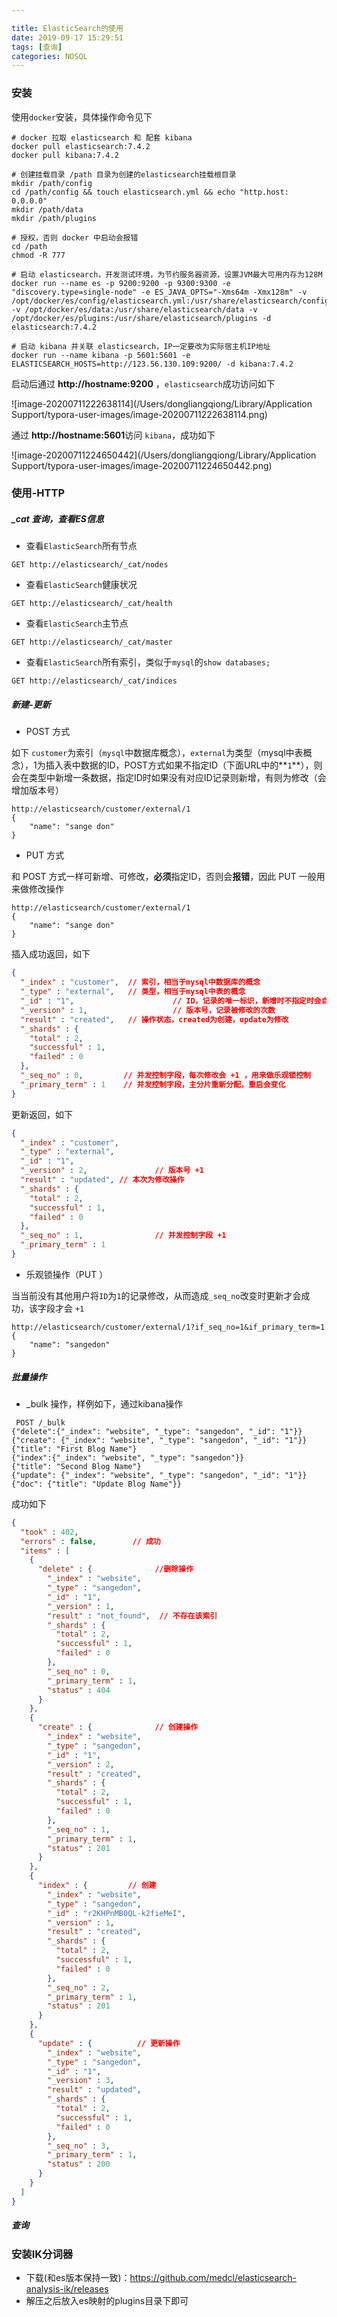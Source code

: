```yaml
---

title: ElasticSearch的使用
date: 2019-09-17 15:29:51
tags: [查询]
categories: NOSQL
---
```


### 安装

使用`docker`安装，具体操作命令见下

```shell
# docker 拉取 elasticsearch 和 配套 kibana
docker pull elasticsearch:7.4.2
docker pull kibana:7.4.2

# 创建挂载目录 /path 目录为创建的elasticsearch挂载根目录
mkdir /path/config
cd /path/config && touch elasticsearch.yml && echo "http.host: 0.0.0.0"
mkdir /path/data
mkdir /path/plugins

# 授权，否则 docker 中启动会报错
cd /path
chmod -R 777

# 启动 elasticsearch，开发测试环境，为节约服务器资源，设置JVM最大可用内存为128M
docker run --name es -p 9200:9200 -p 9300:9300 -e "discovery.type=single-node" -e ES_JAVA_OPTS="-Xms64m -Xmx128m" -v /opt/docker/es/config/elasticsearch.yml:/usr/share/elasticsearch/config/elasticsearch.yml -v /opt/docker/es/data:/usr/share/elasticsearch/data -v /opt/docker/es/plugins:/usr/share/elasticsearch/plugins -d elasticsearch:7.4.2

# 启动 kibana 并关联 elasticsearch，IP一定要改为实际宿主机IP地址
docker run --name kibana -p 5601:5601 -e ELASTICSEARCH_HOSTS=http://123.56.130.109:9200/ -d kibana:7.4.2
```

启动后通过 **http://hostname:9200** ，`elasticsearch`成功访问如下

![image-20200711222638114](/Users/dongliangqiong/Library/Application Support/typora-user-images/image-20200711222638114.png)

通过  **http://hostname:5601**访问 `kibana`，成功如下

![image-20200711224650442](/Users/dongliangqiong/Library/Application Support/typora-user-images/image-20200711224650442.png)

### 使用-HTTP

##### _cat 查询，查看ES信息

- 查看`ElasticSearch`所有节点

```http
GET http://elasticsearch/_cat/nodes
```

- 查看`ElasticSearch`健康状况

```http
GET http://elasticsearch/_cat/health
```

- 查看`ElasticSearch`主节点

```http
GET http://elasticsearch/_cat/master
```

- 查看`ElasticSearch`所有索引，类似于`mysql`的`show databases;`

```http
GET http://elasticsearch/_cat/indices
```



##### 新建-更新

- POST 方式

如下 `customer`为索引（`mysql`中数据库概念），`external`为类型（mysql中表概念），1为插入表中数据的ID，POST方式如果不指定ID（下面URL中的**`1`**），则会在类型中新增一条数据，指定ID时如果没有对应ID记录则新增，有则为修改（会增加版本号）

```http
http://elasticsearch/customer/external/1
{
	"name": "sange don"
}
```

- PUT 方式

和 POST 方式一样可新增、可修改，**必须**指定ID，否则会**报错**，因此 PUT 一般用来做修改操作

```http
http://elasticsearch/customer/external/1
{
	"name": "sange don"
}
```

插入成功返回，如下

```json
{
  "_index" : "customer",  // 索引，相当于mysql中数据库的概念
  "_type" : "external",   // 类型，相当于mysql中表的概念
  "_id" : "1",						// ID，记录的唯一标识，新增时不指定时会自动生成唯一标识
  "_version" : 1,					// 版本号，记录被修改的次数
  "result" : "created",   // 操作状态，created为创建，update为修改
  "_shards" : {
    "total" : 2,
    "successful" : 1,
    "failed" : 0
  },
  "_seq_no" : 0,         // 并发控制字段，每次修改会 +1 ，用来做乐观锁控制
  "_primary_term" : 1    // 并发控制字段，主分片重新分配，重启会变化
}
```

更新返回，如下

```json
{
  "_index" : "customer",
  "_type" : "external",
  "_id" : "1",
  "_version" : 2,				// 版本号 +1
  "result" : "updated", // 本次为修改操作
  "_shards" : {
    "total" : 2,
    "successful" : 1,
    "failed" : 0
  },
  "_seq_no" : 1,				// 并发控制字段 +1
  "_primary_term" : 1
}
```

- 乐观锁操作（PUT ）

当当前没有其他用户将`ID`为`1`的记录修改，从而造成`_seq_no`改变时更新才会成功，该字段才会 `+1`

```shell
http://elasticsearch/customer/external/1?if_seq_no=1&if_primary_term=1
{
	"name": "sangedon"
}
```

##### 批量操作

- _bulk 操作，样例如下，通过kibana操作 

```http
 POST /_bulk
{"delete":{"_index": "website", "_type": "sangedon", "_id": "1"}}
{"create": {"_index": "website", "_type": "sangedon", "_id": "1"}}
{"title": "First Blog Name"}
{"index":{"_index": "website", "_type": "sangedon"}}
{"title": "Second Blog Name"}
{"update": {"_index": "website", "_type": "sangedon", "_id": "1"}}
{"doc": {"title": "Update Blog Name"}}
```

成功如下

```json
{
  "took" : 402,
  "errors" : false,        // 成功
  "items" : [
    {
      "delete" : {				//删除操作
        "_index" : "website",
        "_type" : "sangedon",
        "_id" : "1",
        "_version" : 1,
        "result" : "not_found",  // 不存在该索引
        "_shards" : {
          "total" : 2,
          "successful" : 1,
          "failed" : 0
        },
        "_seq_no" : 0,
        "_primary_term" : 1,
        "status" : 404		
      }
    },
    {
      "create" : {				// 创建操作
        "_index" : "website",
        "_type" : "sangedon",
        "_id" : "1",
        "_version" : 2,
        "result" : "created",
        "_shards" : {
          "total" : 2,
          "successful" : 1,
          "failed" : 0
        },
        "_seq_no" : 1,
        "_primary_term" : 1,
        "status" : 201
      }
    },
    {
      "index" : {         // 创建
        "_index" : "website",
        "_type" : "sangedon",
        "_id" : "r2KHPnMB0QL-k2fieMeI",
        "_version" : 1,
        "result" : "created",
        "_shards" : {
          "total" : 2,
          "successful" : 1,
          "failed" : 0
        },
        "_seq_no" : 2,
        "_primary_term" : 1,
        "status" : 201
      }
    },
    {
      "update" : {			// 更新操作
        "_index" : "website",
        "_type" : "sangedon",
        "_id" : "1",
        "_version" : 3,
        "result" : "updated",
        "_shards" : {
          "total" : 2,
          "successful" : 1,
          "failed" : 0
        },
        "_seq_no" : 3,
        "_primary_term" : 1,
        "status" : 200
      }
    }
  ]
}
```



##### 查询



### 安装IK分词器

- 下载(和es版本保持一致)：https://github.com/medcl/elasticsearch-analysis-ik/releases
- 解压之后放入es映射的plugins目录下即可